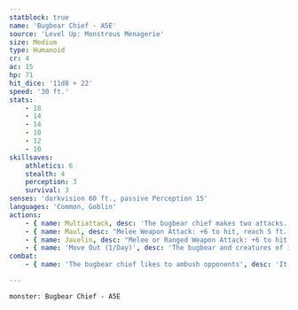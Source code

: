 ```yaml
---
statblock: true
name: 'Bugbear Chief - A5E'
source: 'Level Up: Monstrous Menagerie'
size: Medium
type: Humanoid
cr: 4
ac: 15
hp: 71
hit_dice: '11d8 + 22'
speed: '30 ft.'
stats:
    - 18
    - 14
    - 14
    - 10
    - 12
    - 10
skillsaves:
    athletics: 6
    stealth: 4
    perception: 3
    survival: 3
senses: 'darkvision 60 ft., passive Perception 15'
languages: 'Common, Goblin'
actions:
    - { name: Multiattack, desc: 'The bugbear chief makes two attacks.' }
    - { name: Maul, desc: "Melee Weapon Attack: +6 to hit, reach 5 ft., one target. Hit: 11 (2d6 + 4) bludgeoning damage, or 18 (4d6 + 4) bludgeoning damage if the target is a creature that is surprised or that can't see the bugbear." }
    - { name: Javelin, desc: "Melee or Ranged Weapon Attack: +6 to hit, reach 5 ft. or range 30/120 ft., one target. Hit: 7 (1d6 + 4) piercing damage, or 14 (3d6 + 4) piercing damage if the target is a creature that is surprised or that can't see the bugbear." }
    - { name: 'Move Out (1/Day)', desc: 'The bugbear and creatures of its choice within 30 feet move up to half their Speed without provoking opportunity attacks.' }
combat:
    - { name: 'The bugbear chief likes to ambush opponents', desc: 'It uses Move Out to allow sudden charges against surprised enemies (or flee when the battle turns against them), and leads from the front, attacking with its maul.' }

---
```

```statblock
monster: Bugbear Chief - A5E
```
